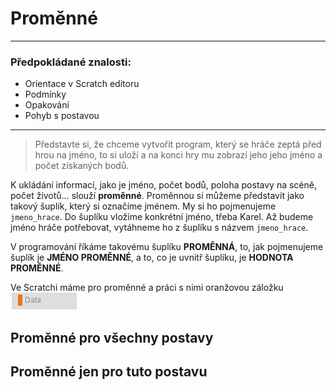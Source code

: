 # Proměnné
***
### Předpokládané znalosti:
* Orientace v Scratch editoru
* Podmínky
* Opakování
* Pohyb s postavou
***

>Představte si, že chceme vytvořit program, který se hráče zeptá před hrou na jméno, to si uloží a na konci hry mu zobrazí jeho jeho jméno a počet získaných bodů.

K ukládání informací, jako je jméno, počet bodů, poloha postavy na scéně, počet životů… slouží **proměnné**. 
Proměnnou si můžeme představit jako takový šuplík, který si označíme jménem. My si ho pojmenujeme `jmeno_hrace`.  Do šuplíku vložíme konkrétní jméno, třeba Karel. Až budeme jméno hráče potřebovat, vytáhneme ho z šuplíku s názvem `jmeno_hrace`.

V programování říkáme takovému šuplíku **PROMĚNNÁ**, to, jak pojmenujeme šuplík je **JMÉNO PROMĚNNÉ**, a to, co je uvnitř šuplíku, je **HODNOTA PROMĚNNÉ**.

Ve Scratchi máme pro proměnné a práci s nimi oranžovou záložku ![](data.png)

## Proměnné pro všechny postavy
## Proměnné jen pro tuto postavu